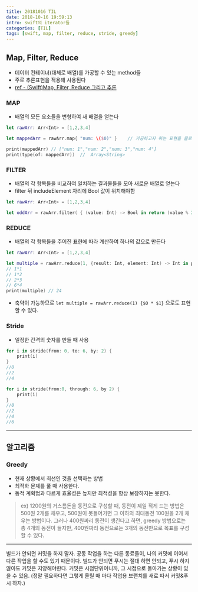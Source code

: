 ```yaml
---
title: 20181016 TIL
date: 2018-10-16 19:59:13
intro: swift의 iterator들
categories: [TIL]
tags: [swift, map, filter, reduce, stride, greedy]
---
```


## Map, Filter, Reduce
- 데이터 컨테이너(대체로 배열)를 가공할 수 있는 method들
- 주로 추론표현을 적용해 사용된다
- [ref - (Swift)Map, Filter, Reduce 그리고 추론](http://minsone.github.io/mac/ios/swift-map-filter-reduce-and-inference)

### MAP
- 배열의 모든 요소들을 변형하여 새 배열을 얻는다
```swift
let rawArr: Arr<Int> = [1,2,3,4]

let mappedArr = rawArr.map{ "num: \($0)" }    // 가공하고자 하는 표현을 클로저안에 구현

print(mappedArr) // ["num: 1","num: 2","num: 3","num: 4"]
print(type(of: mappedArr))  //  Array<String>
```

### FILTER
- 배열의 각 항목들을 비교하여 일치하는 결과물들을 모아 새로운 배열로 얻는다
- filter 뒤 includeElement 자리에 Bool 값이 위치해야함
```swift
let rawArr: Arr<Int> = [1,2,3,4]

let oddArr = rawArr.filter( { (value: Int) -> Bool in return (value % 2 == 0) } )
```

### REDUCE
- 배열의 각 항목들을 주어진 표현에 따라 계산하여 하나의 값으로 만든다
```swift
let rawArr: Arr<Int> = [1,2,3,4]

let multiple = rawArr.reduce(1, {result: Int, element: Int) -> Int in print("\(result)*\(element)") return result * element})
// 1*1
// 1*2
// 2*3
// 6*4
print(multiple) // 24
```
- 축약이 가능하므로 `let multiple = rawArr.reduce(1) {$0 * $1}` 으로도 표현할 수 있다.

### Stride
- 일정한 간격의 숫자를 만들 때 사용
```swift
for i in stride(from: 0, to: 6, by: 2) {
    print(i)
}
//0
//2
//4

for i in stride(from:0, through: 6, by 2) {
    print(i)
}
//0
//2
//4
//6
```

***
## 알고리즘
### Greedy
- 현재 상황에서 최선인 것을 선택하는 방법
- 최적화 문제를 풀 때 사용한다. 
- 동적 계획법과 다르게 효율성은 높지만 최적성을 항상 보장하지는 못한다.

> ex) 1200원의 거스름돈을 동전으로 구성할 때, 동전이 제일 적게 드는 방법은 500원 2개를 채우고, 500원이 못들어가면 그 이하의 최대동전 100원을 2개 채우는 방법이다.
그러나 400원짜리 동전이 생긴다고 하면, greedy 방법으로는 총 4개의 동전이 들지만,
400원짜리 동전으로는 3개의 동전만으로 목표를 구성할 수 있다.

***

빌드가 안되면 커밋을 하지 말자.
공동 작업을 하는 다른 동료들이, 나의 커밋에 이어서 다른 작업을 할 수도 있기 때문이다.
빌드가 안되면 푸시는 절대 하면 안되고, 푸시 하지 않아도 커밋은 지양해야한다. 커밋은 시점단위이니까, 그 시점으로 돌아가는 상황이 있을 수 있음.
(정말 필요하다면 그렇게 올릴 때 마다 작업용 브랜치를 새로 따서 커밋&푸시 하자.)
